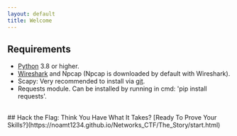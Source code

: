 ```yaml
---
layout: default
title: Welcome
---
```


## Requirements

- [Python](https://www.python.org/downloads/) 3.8 or higher.
- [Wireshark](https://www.wireshark.org/download.html) and Npcap (Npcap is downloaded by default with Wireshark).
- Scapy: Very recommended to install via [git](https://github.com/secdev/scapy.git).
- Requests module. Can be installed by running in cmd: 'pip install requests'.

<br>
## Hack the Flag: Think You Have What It Takes?
[Ready To Prove Your Skills?](https://noamt1234.github.io/Networks_CTF/The_Story/start.html)
